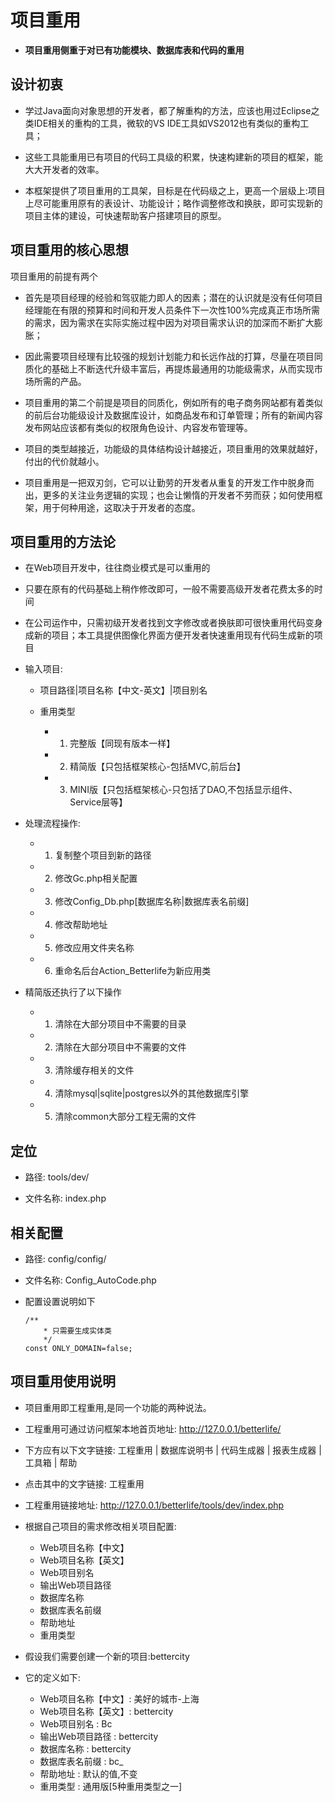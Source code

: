 # 项目重用

* **项目重用侧重于对已有功能模块、数据库表和代码的重用**

## 设计初衷

- 学过Java面向对象思想的开发者，都了解重构的方法，应该也用过Eclipse之类IDE相关的重构的工具，微软的VS IDE工具如VS2012也有类似的重构工具；
- 这些工具能重用已有项目的代码工具级的积累，快速构建新的项目的框架，能大大开发者的效率。

- 本框架提供了项目重用的工具架，目标是在代码级之上，更高一个层级上:项目上尽可能重用原有的表设计、功能设计；略作调整修改和换肤，即可实现新的项目主体的建设，可快速帮助客户搭建项目的原型。

## 项目重用的核心思想

项目重用的前提有两个

- 首先是项目经理的经验和驾驭能力即人的因素；潜在的认识就是没有任何项目经理能在有限的预算和时间和开发人员条件下一次性100%完成真正市场所需的需求，因为需求在实际实施过程中因为对项目需求认识的加深而不断扩大膨胀；
- 因此需要项目经理有比较强的规划计划能力和长远作战的打算，尽量在项目同质化的基础上不断迭代升级丰富后，再提炼最通用的功能级需求，从而实现市场所需的产品。

- 项目重用的第二个前提是项目的同质化，例如所有的电子商务网站都有着类似的前后台功能级设计及数据库设计，如商品发布和订单管理；所有的新闻内容发布网站应该都有类似的权限角色设计、内容发布管理等。
- 项目的类型越接近，功能级的具体结构设计越接近，项目重用的效果就越好，付出的代价就越小。

- 项目重用是一把双刃剑，它可以让勤劳的开发者从重复的开发工作中脱身而出，更多的关注业务逻辑的实现；也会让懒惰的开发者不劳而获；如何使用框架，用于何种用途，这取决于开发者的态度。

## 项目重用的方法论

- 在Web项目开发中，往往商业模式是可以重用的

- 只要在原有的代码基础上稍作修改即可，一般不需要高级开发者花费太多的时间

- 在公司运作中，只需初级开发者找到文字修改或者换肤即可很快重用代码变身成新的项目；本工具提供图像化界面方便开发者快速重用现有代码生成新的项目

- 输入项目:

  - 项目路径|项目名称【中文-英文】|项目别名

  - 重用类型

    - 1. 完整版【同现有版本一样】
    - 2. 精简版【只包括框架核心-包括MVC,前后台】
    - 3. MINI版【只包括框架核心-只包括了DAO,不包括显示组件、Service层等】

- 处理流程操作:

  - 1. 复制整个项目到新的路径
  - 2. 修改Gc.php相关配置
  - 3. 修改Config_Db.php[数据库名称|数据库表名前缀]
  - 4. 修改帮助地址
  - 5. 修改应用文件夹名称
  - 6. 重命名后台Action_Betterlife为新应用类

- 精简版还执行了以下操作

  - 1. 清除在大部分项目中不需要的目录
  - 2. 清除在大部分项目中不需要的文件
  - 3. 清除缓存相关的文件
  - 4. 清除mysql|sqlite|postgres以外的其他数据库引擎
  - 5. 清除common大部分工程无需的文件

## 定位

- 路径: tools/dev/

* 文件名称: index.php

## 相关配置

- 路径: config/config/

* 文件名称: Config_AutoCode.php

* 配置设置说明如下

    ```
    /**
        * 只需要生成实体类
        */
    const ONLY_DOMAIN=false;

    ```

## 项目重用使用说明

- 项目重用即工程重用,是同一个功能的两种说法。

- 工程重用可通过访问框架本地首页地址: http://127.0.0.1/betterlife/

- 下方应有以下文字链接: 工程重用 | 数据库说明书 | 代码生成器 | 报表生成器 | 工具箱 | 帮助

- 点击其中的文字链接: 工程重用

- 工程重用链接地址: http://127.0.0.1/betterlife/tools/dev/index.php

- 根据自己项目的需求修改相关项目配置:

  * Web项目名称【中文】
  * Web项目名称【英文】
  * Web项目别名
  * 输出Web项目路径
  * 数据库名称
  * 数据库表名前缀
  * 帮助地址
  * 重用类型

- 假设我们需要创建一个新的项目:bettercity

- 它的定义如下:

  * Web项目名称【中文】: 美好的城市-上海
  * Web项目名称【英文】: bettercity
  * Web项目别名       : Bc
  * 输出Web项目路径    : bettercity
  * 数据库名称         : bettercity
  * 数据库表名前缀      : bc_
  * 帮助地址           : 默认的值,不变
  * 重用类型           : 通用版[5种重用类型之一]
